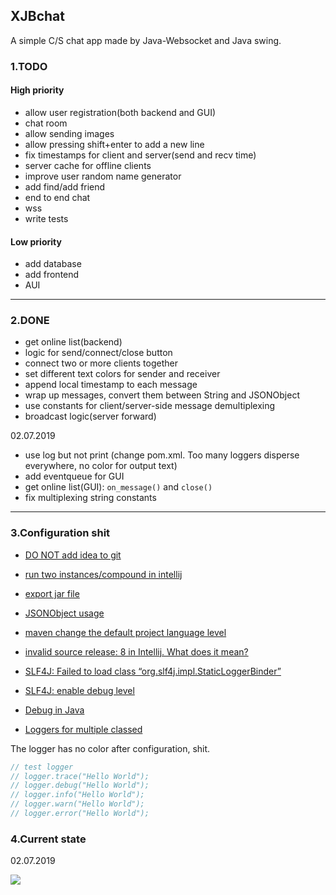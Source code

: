 ## XJBchat

A simple C/S chat app made by Java-Websocket and Java swing.

### 1.TODO

#### High priority

* allow user registration(both backend and GUI)
* chat room
* allow sending images
* allow pressing shift+enter to add a new line
* fix timestamps for client and server(send and recv time)
* server cache for offline clients
* improve user random name generator
* add find/add friend
* end to end chat
* wss
* write tests

#### Low priority

* add database 
* add frontend
* AUI

---
### 2.DONE

* get online list(backend)
* logic for send/connect/close button
* connect two or more clients together
* set different text colors for sender and receiver
* append local timestamp to each message
* wrap up messages, convert them between String and JSONObject
* use constants for client/server-side message demultiplexing
* broadcast logic(server forward)

02.07.2019

* use log but not print (change pom.xml. Too many loggers disperse everywhere, no color for output text)
* add eventqueue for GUI
* get online list(GUI): `on_message()` and `close()`
* fix multiplexing string constants

---
### 3.Configuration shit

* [DO NOT add idea to git](https://stackoverflow.com/questions/11124053/accidentally-committed-idea-directory-files-into-git)
* [run two instances/compound in intellij](https://stackoverflow.com/a/35753820)
* [export jar file](https://stackoverflow.com/questions/9689793/cant-execute-jar-file-no-main-manifest-attribute)
* [JSONObject usage](https://www.testingexcellence.com/how-to-parse-json-in-java/)
* [maven change the default project language level](https://stackoverflow.com/questions/27037657/stop-intellij-idea-to-switch-java-language-level-every-time-the-pom-is-reloaded)


* [invalid source release: 8 in Intellij. What does it mean?](https://stackoverflow.com/a/26009627)
* [SLF4J: Failed to load class “org.slf4j.impl.StaticLoggerBinder”](https://stackoverflow.com/a/50606584)
* [SLF4J: enable debug level](https://stackoverflow.com/questions/30555432/logger-slf4j-is-not-using-the-logback-configured-level)
* [Debug in Java](https://softwareengineering.stackexchange.com/a/176081)
* [Loggers for multiple classed](https://stackoverflow.com/questions/7624895/how-to-use-log4j-with-multiple-classes)

The logger has no color after configuration, shit.

```java
// test logger
// logger.trace("Hello World");
// logger.debug("Hello World");
// logger.info("Hello World");
// logger.warn("Hello World");
// logger.error("Hello World");
```

### 4.Current state

02.07.2019

<img src="https://raw.githubusercontent.com/nyannko/pink-toybox/master/pic/xjbchat001.gif">
